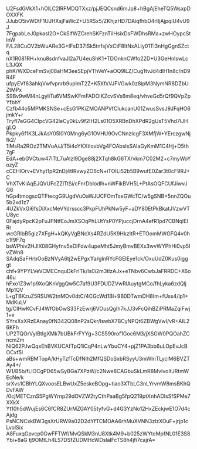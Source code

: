 U2FsdGVkX1+hOlLC2lRFMDQTXxz/pjJEQCsnd6mJp8+hBgAjEheTQ5WsxpDOXXFK
JJubO5ivWDtF1UJHXsjFaWcZ+U5RSx5/ZKhjzHD7DAiqfhbD4rlIjAjpqiU4vU9J
7FgpabLeJ0pkasI2O+CkSlfWZCrehSKFznTilHsixDsFWDhsRMa+zwHOypcStlnW
F/L28CuOV2bWuARe3G+IFsD37iSk5tnfsjVxCtF8ItNxALIy01Ti3nHgGgnSZctq
nX1R081RH+knu8sdnfvaJl2a7U4euShK1+TDOnknCWfo22D+U3GeHnlswLcL3JQX
phK/WXDceFmSvj08aHM3eeSEpjVThVeY+aOQ9lLZ/Cug1tvJd4dlH1n8c/nD9R4F
ufpyEVf63ahlqVwfvpnrb9upImT2Z+K5XfxVJFVGwk0z8ipM3NymNR8DZbUZtMPx
S9Bv9wMl4nLgyliTu6VMSwKFmFADOIKZcvSVs6m8eq/vhveGd5rQf9QVpZpYfbhY
Czfb44o5MPMKSNSe+cEsG1PKiZMOANPVfClukcanU01ZwusSvsJ9JFqHO6jmkY+r
TryfI7eGG4CIpcVG42leCy0kLv9f2IH2Ls01O5XRBnDhXPdR2gUsT5Vhd7lJHgLQ
Pkpky6f1K3LJkAsY05I0Y0Mng6yG1OVHU9OvCNnzIcgF3XMfjW+YErczgwNjfk2/
1IMsRa2ROz2TMVuA/J/T5i4oYKXtlovbVg4FOAbsIsSAIaGyKmM1C4Hj+D5th7gF
EdA+ebGVCtuw47lTtL7uAlzI9Dge88j2XTqh8kG6TX/vkm7C02M2+c7myWoYozyZ
cCEHlOrv+EVhyt1pR2nDj4tIRvwyZO6cN+iTOILi52b5B9wufE0Zar3t0cF9RJ+C
VhXTvKiAqEJQVUFcZZlTtSi/cFnrDbIodlh+nWFikBVH5L+PtAsOQFCUfJiwvJG6
hGp4tmogscQTFtecgG9UgdVuOaWJUCFOmTseGWcTC/w5gSNB+5nnZQOu5b2xd1z7
4UZkVxGi6fsDiXxcMeVYdrsscc3PkpFUhPkNw5yF+aDY80EtPkBkatJVzwVTU8yc
0FajdyRpcK2pFuJFNtfEoJmXSOqPhLUtYsP0YPjuccjDrnA4efR1pd7CBNqlEIRr
wcGRlbB5giz7XFgH+kQKyVgBNcXs4RZdU5K9HkzItR+ETOomMWGFQ4v0hc1f9F7q
bsWPhiv2HJlX08GHyfnv5eDIFdw4upeMht5JmyBmvBEXx3wvWYPhHi0vp5IvZWn8
SAdqSaFHrbOoBzNVyA6tj2wEPgx1fa/gInRYcFGEIEye1ck/OxuUdZ0Kus0igggt
chf+9YPYLVeVCMECnquDkFrlTk/Is0i2m3tlzAJx+eTNbv6CwbJaFRRDC+X6o46u
hFxo1Z3w1p9XoQKnVggQw5C7af9U3FDUDZVwRlAuytgMCo/fhLyka6zdQljMp1QV
L+gTBKzuZ5RSUW2tnMOv0dtC/4CGcWd1Bl+9B0DTwmDH8Im+fUss4/lp1+MdKuLV
tg/CIHwKCvFJ4WfObOwS33FzEwrj6VOusQgIh7kJJ3vFcQihBZiPRMaZqiFwj1+x
5YrxXxXRzEAnay0fN342Q08nP2sQkr/lswbX7BCyNPQt6ZBWgVwI/vR+AIL26KFh
UP2TQOrVylBtIgXMk7bUBkFrFYYg+3CS590rof1Goc6M3/jXSGW0PQOahZCncmZm
NiQ62PJwQqxEhBVKUCAfTpQ1iCqP4nLwYbuCY4+pjZ1PA3bb6uLOpEvJcBOCxf5l
aBs+wmRBMTopA/kHyTzfTcDfNIh2MfQSDoSxbRSyyU3mWlriTLyclM6BVZTAy4+/
W1/B5b/fLlOCgPD65wSyBGa7XPzW/c2Nwe8CAGbuSkLmR8MvIvoItJRtmWEcNe/k
srXvs1CBhYLQXvoosELBwUxZ5eskeBOpg+tiao3XTbLC3nLYrvmW8msBKhQDvFAW
/0cjMETCznS5PgWYrnp29dOVZW2tyCthPaaBg5fpQ219ptXnhADIsSfSPMe7XXkX
Yt10h5dWujEs6C6fCR8ZUrMZGAY05tyfvG+d4G3YzNo12HxZEckjwE1O7d4cAjdg
PsNCNCxkBW3gsXrURW9a02D2dYfTCMOAA6rhMuXVNN3zlzXOuF+jrjp1cLvolSix
A8FuxqGpvcp0GwFFTWf/MvQSkM3nU8Xtk4M9+b025zWYteMpfNL01E3S8Ybi+8aG
tj9OMtLh4LS7DSfZUDMHcWDslaIFcTS8h4jfi7cajrA=
